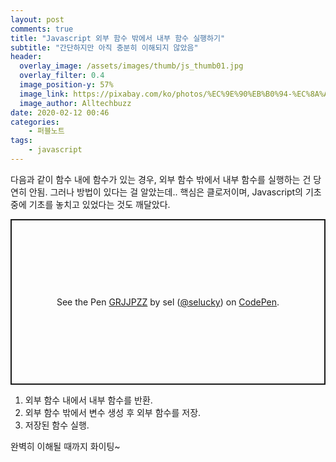 ```yaml
---
layout: post
comments: true
title: "Javascript 외부 함수 밖에서 내부 함수 실행하기"
subtitle: "간단하지만 아직 충분히 이해되지 않았음"
header:
  overlay_image: /assets/images/thumb/js_thumb01.jpg
  overlay_filter: 0.4
  image_position-y: 57%
  image_link: https://pixabay.com/ko/photos/%EC%9E%90%EB%B0%94-%EC%8A%A4%ED%81%AC%EB%A6%BD%ED%8A%B8-%ED%94%84%EB%A1%9C%EA%B7%B8%EB%9E%98%EB%A8%B8-%EC%BD%94%EB%93%9C-4523100/
  image_author: Alltechbuzz
date: 2020-02-12 00:46
categories:
    - 퍼블노트
tags:
    - javascript
---
```

다음과 같이 함수 내에 함수가 있는 경우, 외부 함수 밖에서 내부 함수를 실행하는 건 당연히 안됨. 그러나 방법이 있다는 걸 알았는데.. 핵심은 클로저이며, Javascript의 기초 중에 기초를 놓치고 있었다는 것도 깨달았다.

<p class="codepen" data-height="265" data-theme-id="default" data-default-tab="html,result" data-user="selucky" data-slug-hash="GRJJPZZ" style="height: 265px; box-sizing: border-box; display: flex; align-items: center; justify-content: center; border: 2px solid; margin: 1em 0; padding: 1em;" data-pen-title="GRJJPZZ">
  <span>See the Pen <a href="https://codepen.io/selucky/pen/GRJJPZZ">
  GRJJPZZ</a> by sel (<a href="https://codepen.io/selucky">@selucky</a>)
  on <a href="https://codepen.io">CodePen</a>.</span>
</p>
<script async src="https://static.codepen.io/assets/embed/ei.js"></script>

1. 외부 함수 내에서 내부 함수를 반환.
2. 외부 함수 밖에서 변수 생성 후 외부 함수를 저장.
3. 저장된 함수 실행.

완벽히 이해될 때까지 화이팅~